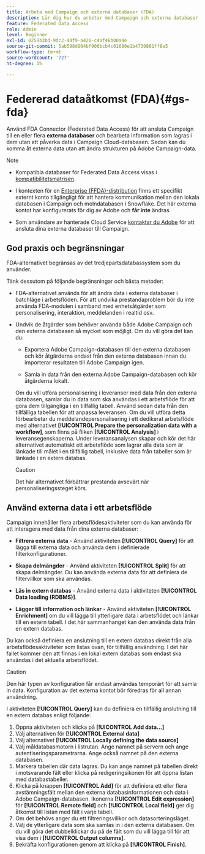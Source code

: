 ```yaml
---
title: Arbeta med Campaign och externa databaser (FDA)
description: Lär dig hur du arbetar med Campaign och externa databaser
feature: Federated Data Access
role: Admin
level: Beginner
exl-id: 0259b3bd-9dc2-44f9-a426-c4af46b00a4e
source-git-commit: 5ab598d904bf900bcb4c01680e1b4730881ff8a5
workflow-type: tm+mt
source-wordcount: '727'
ht-degree: 1%

---
```


# Federerad dataåtkomst (FDA){#gs-fda}

Använd FDA Connector (Federated Data Access) för att ansluta Campaign till en eller flera **externa databaser** och bearbeta information som lagras i dem utan att påverka data i Campaign Cloud-databasen. Sedan kan du komma åt externa data utan att ändra strukturen på Adobe Campaign-data.

>[!NOTE]
>
>* Kompatibla databaser för Federated Data Access visas i [kompatibilitetsmatrisen](../start/compatibility-matrix.md).
>
>* I kontexten för en [Enterprise (FFDA)-distribution](../architecture/enterprise-deployment.md) finns ett specifikt externt konto tillgängligt för att hantera kommunikation mellan den lokala databasen i Campaign och molndatabasen i Snowflake. Det här externa kontot har konfigurerats för dig av Adobe och **får inte** ändras.
>
>* Som användare av hanterade Cloud Service [kontaktar du Adobe](../start/campaign-faq.md#support) för att ansluta dina externa databaser till Campaign.


## God praxis och begränsningar

FDA-alternativet begränsas av det tredjepartsdatabassystem som du använder.

Tänk dessutom på följande begränsningar och bästa metoder:

* FDA-alternativet används för att ändra data i externa databaser i batchläge i arbetsflöden. För att undvika prestandaproblem bör du inte använda FDA-modulen i samband med enhetsåtgärder som personalisering, interaktion, meddelanden i realtid osv.

* Undvik de åtgärder som behöver använda både Adobe Campaign och den externa databasen så mycket som möjligt. Om du vill göra det kan du:

   * Exportera Adobe Campaign-databasen till den externa databasen och kör åtgärderna endast från den externa databasen innan du importerar resultaten till Adobe Campaign igen.

   * Samla in data från den externa Adobe Campaign-databasen och kör åtgärderna lokalt.

  Om du vill utföra personalisering i leveranser med data från den externa databasen, samlar du in data som ska användas i ett arbetsflöde för att göra dem tillgängliga i en tillfällig tabell. Använd sedan data från den tillfälliga tabellen för att anpassa leveransen. Om du vill utföra detta förbearbetar du meddelandepersonalisering i ett dedikerat arbetsflöde med alternativet **[!UICONTROL Prepare the personalization data with a workflow]**, som finns på fliken **[!UICONTROL Analysis]** i leveransegenskaperna. Under leveransanalysen skapar och kör det här alternativet automatiskt ett arbetsflöde som lagrar alla data som är länkade till målet i en tillfällig tabell, inklusive data från tabeller som är länkade i en extern databas.

  >[!CAUTION]
  >
  >Det här alternativet förbättrar prestanda avsevärt när personaliseringssteget körs.


## Använd externa data i ett arbetsflöde

Campaign innehåller flera arbetsflödesaktiviteter som du kan använda för att interagera med data från dina externa databaser:

* **Filtrera externa data** - Använd aktiviteten **[!UICONTROL Query]** för att lägga till externa data och använda dem i definierade filterkonfigurationer.

* **Skapa delmängder** - Använd aktiviteten **[!UICONTROL Split]** för att skapa delmängder. Du kan använda externa data för att definiera de filtervillkor som ska användas.

* **Läs in extern databas** - Använd externa data i aktiviteten **[!UICONTROL Data loading (RDBMS)]**.

* **Lägger till information och länkar** - Använd aktiviteten **[!UICONTROL Enrichment]** om du vill lägga till ytterligare data i arbetsflödet och länkar till en extern tabell. I det här sammanhanget kan den använda data från en extern databas.

Du kan också definiera en anslutning till en extern databas direkt från alla arbetsflödesaktiviteter som listas ovan, för tillfällig användning. I det här fallet kommer den att finnas i en lokal extern databas som endast ska användas i det aktuella arbetsflödet.

>[!CAUTION]
>
>Den här typen av konfiguration får endast användas temporärt för att samla in data. Konfiguration av det externa kontot bör föredras för all annan användning.

I aktiviteten **[!UICONTROL Query]** kan du definiera en tillfällig anslutning till en extern databas enligt följande:

1. Öppna aktiviteten och klicka på **[!UICONTROL Add data...]**
1. Välj alternativen för **[!UICONTROL External data]**
1. Välj alternativet **[!UICONTROL Locally defining the data source]**
1. Välj måldatabasmotorn i listrutan. Ange namnet på servern och ange autentiseringsparametrarna. Ange också namnet på den externa databasen.
1. Markera tabellen där data lagras. Du kan ange namnet på tabellen direkt i motsvarande fält eller klicka på redigeringsikonen för att öppna listan med databastabeller.
1. Klicka på knappen **[!UICONTROL Add]** för att definiera ett eller flera avstämningsfält mellan den externa databasinformationen och data i Adobe Campaign-databasen. Ikonerna **[!UICONTROL Edit expression]** för **[!UICONTROL Remote field]** och **[!UICONTROL Local field]** ger dig åtkomst till listan med fält i varje tabell.
1. Om det behövs anger du ett filtreringsvillkor och datasorteringsläget.
1. Välj de ytterligare data som ska samlas in i den externa databasen. Om du vill göra det dubbelklickar du på de fält som du vill lägga till för att visa dem i **[!UICONTROL Output columns]**.
1. Bekräfta konfigurationen genom att klicka på **[!UICONTROL Finish]**.
